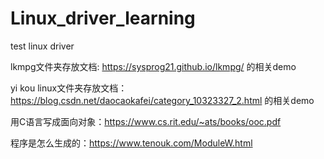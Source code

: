 # Linux_driver_learning

test linux driver

lkmpg文件夹存放文档: https://sysprog21.github.io/lkmpg/  的相关demo

yi kou linux文件夹存放文档：https://blog.csdn.net/daocaokafei/category_10323327_2.html 的相关demo


用C语言写成面向对象：https://www.cs.rit.edu/~ats/books/ooc.pdf

程序是怎么生成的：https://www.tenouk.com/ModuleW.html
